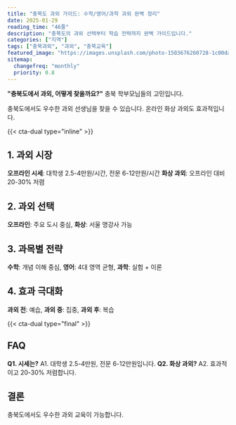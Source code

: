 ```yaml
---
title: "충북도 과외 가이드: 수학/영어/과학 과외 완벽 정리"
date: 2025-01-29
reading_time: "46줄"
description: "충북도의 과외 선택부터 학습 전략까지 완벽 가이드입니다."
categories: ["지역"]
tags: ["충북과외", "과외", "충북교육"]
featured_image: "https://images.unsplash.com/photo-1503676260728-1c00da094a0b?auto=format&fit=crop&q=80"
sitemap:
  changefreq: "monthly"
  priority: 0.8
---
```


**"충북도에서 과외, 어떻게 찾을까요?"** 충북 학부모님들의 고민입니다.

충북도에서도 우수한 과외 선생님을 찾을 수 있습니다. 온라인 화상 과외도 효과적입니다.

{{< cta-dual type="inline" >}}

## 1. 과외 시장

**오프라인 시세**: 대학생 2.5-4만원/시간, 전문 6-12만원/시간
**화상 과외**: 오프라인 대비 20-30% 저렴

## 2. 과외 선택

**오프라인**: 주요 도시 중심, **화상**: 서울 명강사 가능

## 3. 과목별 전략

**수학**: 개념 이해 중심, **영어**: 4대 영역 균형, **과학**: 실험 + 이론

## 4. 효과 극대화

**과외 전**: 예습, **과외 중**: 집중, **과외 후**: 복습

{{< cta-dual type="final" >}}

## FAQ

**Q1. 시세는?** A1. 대학생 2.5-4만원, 전문 6-12만원입니다.
**Q2. 화상 과외?** A2. 효과적이고 20-30% 저렴합니다.

## 결론

충북도에서도 우수한 과외 교육이 가능합니다.
